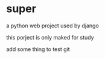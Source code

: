 # super
a python web project used by django

this porject is only maked for study

add some thing to test git

